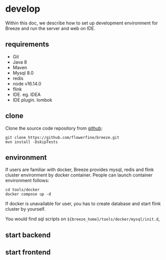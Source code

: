 # develop

Within this doc, we describe how to set up development environment for Breeze and run the server and web on IDE.

## requirements

- Git
- Java 8
- Maven
- Mysql 8.0
- redis
- node v16.14.0
- flink
- IDE. eg. IDEA
- IDE plugin. lombok

## clone

Clone the source code repository from [github](https://github.com/flowerfine/breeze):

```shell
git clone https://github.com/flowerfine/breeze.git
mvn install -DskipTests
```

## environment

If users are familiar with docker, Breeze provides mysql, redis and flink cluster environment by docker container. People can launch container environment follows:

```shell
cd tools/docker
docker compose up -d
```

If docker is unavailable for user, you has to create database and start flink cluster by yourself.

You would find sql scripts on `${breeze_home}/tools/docker/mysql/init.d`, 

## start backend



## start frontend


